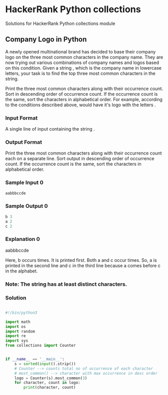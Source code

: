 # HackerRank Python collections
Solutions for HackerRank Python collections module

## Company Logo in Python

A newly opened multinational brand has decided to base their company logo on the three most common characters in the company name. They are now trying out various combinations of company names and logos based on this condition. Given a string , which is the company name in lowercase letters, your task is to find the top three most common characters in the string.

Print the three most common characters along with their occurrence count.
Sort in descending order of occurrence count.
If the occurrence count is the same, sort the characters in alphabetical order.
For example, according to the conditions described above, would have it's logo with the letters .

### Input Format

A single line of input containing the string .

### Output Format

Print the three most common characters along with their occurrence count each on a separate line.
Sort output in descending order of occurrence count.
If the occurrence count is the same, sort the characters in alphabetical order.

### Sample Input 0
```python
aabbbccde
```
### Sample Output 0
```python
b 3
a 2
c 2
```
### Explanation 0
aabbbccde

Here, b occurs  times. It is printed first.
Both a and c occur  times. So, a is printed in the second line and c in the third line because a comes before c in the alphabet.

### Note: The string  has at least  distinct characters.

### Solution

```python

#!/bin/python3

import math
import os
import random
import re
import sys
from collections import Counter


if __name__ == '__main__':
    s = sorted(input().strip())
    # Counter --> counts total no of occurrence of each character
    # most_common() --> character with max occurrence in desc order
    logo = Counter(s).most_common(3)
    for character, count in logo:
        print(character, count)
    
```



